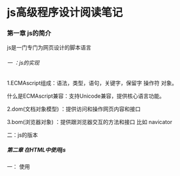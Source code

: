 # js高级程序设计阅读笔记

### 第一章 js的简介

js是一门专门为网页设计的脚本语言

###### 一 ：js的实现

1.ECMAscript组成：语法，类型，语句，关键字，保留字  操作符  对象。

什么是ECMAscript兼容：支持Unicode兼容，提供核心语言功能。

2.dom(文档对象模型) ：提供访问和操作网页内容和接口

3.bom(浏览器对象) ：提供跟浏览器交互的方法和接口 比如 navicator

二：js的版本

##### 第二章 在HTML中使用js

一： 使用<script>元素 该元素有6个属性

 1.async：可选。不是必须的表示应该立即下载脚本  只针src指向的外部js文件有效 ，对自己的包含无效。

2.charset：可选。

3.src  指向外部脚本js文件

4.defer  相当于window.onload属性 等文档全部加载完成的时候 再加载该js脚本  仅限外部使用

5 type      可选。可以看成是language的替代属性；表示编写代码使用的脚本语言的内容类型（也称为MIME类型）。虽然text/javascript和text/ecmascript都已经不被推荐使用

6 language   已废弃。原来用于表示编写代码使用的脚本语言。大多数浏览器会忽略这个属性，因此也没有必要在用了

######  注意：

带有src属性的<script>元素不应该在其<script>和\</script>中包含额外的js代码。

如果包含了嵌入的js代码，则只会下载并执行src指向的外部脚本文件，嵌入的代码会被忽略

为什么页面引入js的script标签要放在 body的最后面，是因为如果放置在head中，要先加载

js文件，然后再加载body中的html代码显示，就会导致页面出现一段时间的空白.

##### 第三章 基本数据类型

##### 一 ：Undefined

undefined :声明变量但是没有使用的时候就是undefined

例如 var message ; //undefined

###### 二：Null 

声明了一个变量 初始化的时候推荐给null

var message=null; 

type of message  //object

###### 三： Number类型

##### 1：基本数值字面量

可以保存 八进制  十进制  十六进制数

var num=0xA //16进制输出 10   

var  num=079   //输出79

八进制字面量在严格模式下是无效的，会导致js引擎抛出错误

##### 2：浮点数据类型

在js中永远不要测试浮点数,因为不准确

例如 0.1+0.2 >0.3   0.2+0.4>0.6  0.4+0.8>1.2   0.3+0.6<0.9

0.1+0.1=0.2

##### 3：数值范围

例如:Number.MAX_VALUE+Number.MAX_VALUE  //Ininity 正无穷  返回的结果就无法进行下一步运算

##### 4：NaN

什么是NaN它是一个Number类型的值，可以通过type of 来检测基本数据类型。

##### NaN有2个特点：

1.就是任何涉及NaN的+ - *  /操作的结果都是NaN

2.就是任何的NaN都是不相等的，包括NaN本身.

console.log(NaN==NaN)  //false

为了针对以上情况，ECMAScript定义了 isNaN函数，该函数接收了一个参数，该参数可以是任何类型，而函数会帮我们确定这个参数是不是数字.

isNaN(NaN)  //返回true 

isNaN('abc')  //也是返回true 为什么？因为字符串abc强转Number为NaN，所以这里返回true

isNaN('123')  //false   ‘123’  转化为数字123 

##### 特别注意：

总结：在js中，当一个对象要转化为数字的时候，首先会调用valueOf方法 ，这个时候返回了一个结果，如果这个值是原始值则返回，否则继续调用自己的toString方法。如果此时返回的还不是原始值则抛出错误.

###### 5 数值转换：

在js中有3个函数可以将其它类型的值转化为整型

方法1： parseInt()  //解析成整型,

方法2:通过包装类 Number('123')

方法3：parseFloat()  //转化成浮点数据类型

###### Number类型的转换规则如下：

如果是boolean  只有true跟false,分别转化为1跟0

如果是数字。只是简单的传入或者返回

如果是null   返回的是 0

如果是undefined 直接转化为NaN

如果是字符串要将字符串转化为数值类型规则如下：

第一种情况：如果字符串中 只包含数字，那么首先调用valueOf方法  直接转化为十进制数据

第二种情况：如果字符串中包含有浮点数据类型，那么则将其直接转化为浮点数据类型

第三种情况：如果包含有十六进制的数据时候，那么直接转化为相同大小的十进制数据

第四种情况：如果字符串是空的“ ” ，这个时候直接转化为0.

第五种情况：如果字符串中包含除上述格式之外的字符，则将其转换为NaN。

第六种情况：如果是对象，则调用对象的valueOf方法，然后依照前面的规则转换返回的值。如果转换的结果是NaN,则调用对象的toString方法，然后再次依照前面的规则转换返回的字符串值。

Number函数在转换字符串时比较复杂而且不够合理，因此在处理整数的时候更常用的是

parseInt函数

parseInt("")  //返回NaN

Number(" ")// 返回 0

##### 四：String类型

在js中字符串用双引号（”）或单引号(')都可以 不会有什么不同。

##### 字符串字面量

String数据类型包含一些特殊的字符字面量，也叫转义序列，用于表示非打印字符，或者具有其他用途的字符。这些字符字面量如下表所示：

![image](https://github.com/gdchent/blog/blob/master/前端/JavaScript/assets/字符串字面量.png)

字符串的特点

在ECMAScript中的字符串是不可变的，也就是说，字符串一旦被创建，它们的值就不能改变。要改变某个变量保存的字符串，首先要销毁原来的字符串。

#####  js的逻辑操作符

举其中一个例子：

```javascript
<script type="text/javascript">
        //逻辑与 有一个不是boolean值的情况下 遵循以下原则
        var result = true && false;
        console.log('result', result); //输出 false 
        //逻辑与：只有2个同时为true的时候才为true
        const obj = {}
        var test2 = obj && false;
        console.log(test2)  //false
        var test3 = obj && true;
        console.log(test3); // true  如果第一个为对象 则返回第二个操作数

        //如果第一个数是字符串 返回第二个数
        var test4 = "string" && false
        console.log('test4', test4) // false

        //如果第二个数据是对象
        var test5 = true && {}
        console.log('test5', test5) // 输出  {}

        //如果第二个数据是字符串
        var test6 = true && 'abc';
        console.log('test6', test6) //输出 abc 
        //逻辑与  就是a和b2个同时满足的情况下 才为true 如果第一个为true 才对第二个值进行操作

        //如果第二个数是字符串 则返回第二个数
        var test7='字符串test7' ;
        console.log(false && test7) ;
        console.log(true && test7) ;

        //如果2个数同时为对象则返回第二个数
        //如果第一个操作数是null ,则返回null 
        // 如果第一个操作数是NaN，则返回NaN
        //如果第一个操作数是undefined,则返回underfined 

        //详情参见js高级程序设计 3.5.3 布尔操作符
        console.log(65/11)
        
```

... 总结：js高级程序设计第三章讲的基本数据类型，个人感觉要全部记清楚是一个非常头疼的问题，这个要靠平常实战项目开发的日积月累。

&& （逻辑与）：2个全部为true的时候才返回true. 如果有一个不为布尔值  可以看上面的示例代码，或者自己

在控制台输出测试。

个人在开发中一般会比较常用的是 逻辑非 强行转化为布尔值，因为安全不会报错,按照js高级程序设计上所说的也是，任何类型的数据都可以通过逻辑非转话为true或者false.不多说了，直接第四章走起。

##### 第四章 变量作用域和内存问题

###### 4.1基本数据类型和引用数据类型

6种基本数据类型：Undefined，Null,Boolean,Number,String,Symbol.基本数据类型也叫原始数据类型。

引用数据类型：对象,数组，Date等。type of用于检测是不是对象.

###### 注意: js跟Java这里有所不同，在Java中。字符串是引用数据类型。Java定义了一个String类。

###### 4.1.1动态属性

定义基本数据类型跟定义引用数据类型的方式是基本上相同的。但是在为变量进行赋值的时候，基本数据类型跟

引用数据类型的时候，两者是不同的。

###### 应用类型示例代码如下：

```javascript
var person=new Object() ;//创建一个对象
//为对象添加属性
person.name="张三" ;
console.log(person.name);//输出张三
```

以上代码创建了一个对象，然后将其保存在变量person中。然后我们为其添加了一个person的属性。

并将其字符串给了name这个属性。如果对象不被销毁，那么该属性name将一直存在。

###### 基本数据类型示例代码如下：

```javascript
//声明一个数
var name='张三';
name.age=36 ;
console.log(name.age);//输出undefined
```

###### 4.1.2 复制变量值

```javascript
var num1=5 ;
var num2=num1;
```

基本数据类型是复制值。如果是引用类型的话这里就是2个类型变量指向同一个地址，

这个跟Java没什么区别。

总之就是 对象存在于堆内存中，基本数据类型.

###### 4.1.3传递参数

基本数据类型传参情况:

```javascript
function addTen(num){ //函数参数num
    num+=10 ;
    return num;
}
var count=20 ; //定义一个变量
var result=addTen(count) ;
console.log(count) ;//输出 20 说明 基本数据类型传递参数不是按照引用传递
```

引用数据类型传参情况:

示例代码如下：

```javascript
function setName(obj){
    obj.name="zhangsan" ；
}
var person=new Person() ;
setName(person); //传入的是引用
console.log(person.name); // zhangsan
```

注意：这里的obj是引用地址值的拷贝

4.1.4检测类型

type of用来检测基本数据类型。type of检测函数会返回 ‘function’

type of检测对象没意义，用处不大，instanceof用来检测对象。

###### 4.2执行环境以及作用域

执行环境：定义变量或者函数有权访问其它数据，决定了各自的行为。  

每个执行环境都有一个与之关联的**变量对象**。在web浏览器中，**全局执行环境被认为是一个window对象**，**因此所有全局变量和函数都是作为window对象的属性和方法创建的**。当某个执行环境中的所有代码执行完毕后，该环境被销毁，保存在其中的所有变量和函数定义也随之销毁。

每个函数都有自己的**执行环境**。当执行流进入一个函数的时候，函数的环境就会被推入一个环境栈中。而在函数执行完之后，栈将其环境弹出，把控制权返回给之前的执行环境。

当代码在一个环境中执行时，会创建变量对象的一个**作用域链**。作用域链的作用是保证对执行环境有权访问的所有变量和函数的有序访问。作用域链的前端，始终指向当前执行代码所在的环境的变量对象。如果这个环境是函数，则将其**活动对象**作为变量对象。作用域链：简单的说就是先访问自己所在的执行环境，然后依次类推，如果还找不到就执行到全局作用域中去查找变量对象。

总之：外部执行环境无法访问到内部执行环境变量对象，而内部执行环境对象可以访问外部执行环境变量对象，

全局执行环境变量对象始终都是作用域的最后一个对象。

作用域链的最前端其实就是当前执行环境的作用域，最后端就是最外面的全局执行环境。

###### 垃圾收集

js跟Java一样具有自动回收垃圾机制，也就是说当前执行环境会负责管理代码执行过程中使用的内存。

1.标记清除法

2.引用计数法

##### 第五章 引用类型

###### 5.1.1Object类型

创建对象的2种方式

var obj=new Object() ; 

var obj={} ; //字面量  推荐方式

示例代码:

```javascript
function displayInfo(args){
    var output="" ;
    if(typeof args.name=="string"){
        output+="Name:"+args.name+"\n";
    }
    if(typeof args.age=="number"){
        output+="Age:"+args.age+"\n";
    }
    console.log(output)
}
//调用函数
displayInfo({ 
  name:'Nicholas'，
  age:29
})
displayInfo({
    name:'Greg'
})
//以上代码说明了 字面量对象的优势，当我们在写一个函数的时候，如果一个函数的参数过多，因为函数参数的顺序
//必须保持一致，这个时候我们非常优雅的写法可以用字面量对象 {} 来作为可选参数
```

一般来说访问对象的属性时都是使用点表示法，很多面向对象语言也是这样的。在js中还可以使用方括号表示来访问对象的属性。在使用方括号语法时，要访问的属性以字符串的形式放在放括号种。

示例代码如下：

```javascript
var person=new Person() ;
person.name="张三" ；// 类似于面向对象的点表示法
person['age']=13 ; //括号表示法
从功能上来说 这两种访问方式没有任何的区别，但方括号语法的优点是可以通过变量来访问属性。
例如：
var propertyName="zhangsan" ;
console.log(person[propertyName])  //输出结果
通常情况下 ，除非使用变量来表示访问属性，否则建议使用点表示法，看起来优雅。
```

###### 5.1.2Array类型

在js中我们经常操作对象跟数组。在js中的数组跟其它编程语言的数组有着很大的区别

示例代码：

**java**中的数组

```java
//我们来看看Java中的数组
int [] intArray=new int[]{22,33,66};
int [] intArray2={
    11,
    22,
    33
}
String [] strArray=new String[]{
    "数据1",
    "数据2",
    "数据3"
}
String [] strArray2={
     "数据1",
    "数据2",
    "数据3"
}
//在java中数组中的数据必须是同一个类型的
```

**javascript**中的数组

```javascript
function method(){
    console.log('我是method函数')
}
var jsArray=['数据1','数据2',333,999,NaN,method]
//js的数组可以是任意类型
//调用函数
jsArray[jsArray.length-1]() ;//调用method函数
```

###### 创建数组的基本方式有2种

第一种是使用Array构造函数，例如下面的代码所示。

```javascript
var colors=new Array(); //创建一个数组  
var colors=new Array(20) ; //创建一个数组长度为20的数组
var colors=new Array(
  "red",
    "green",
    "blue"
);
//new 操作符可以生路
var colors=Arrays('colors1','colors2') ;

```

**注意** ：如果只传递一个数字，那么表示的是这个数组的长度 。

第二种方式：var arr=["color","color2"] ;//跟对象一样使用 字面量方式。

## 字面量方式创建对象或数组都不会调用Object/Array的构造函数，js高级程序设计第五章

###### js的数组的一些特殊的特点：

var colors=['red','blue','green'] ;

colors.length=4;

console.log(colors[3]); //输出undefined

总结：可以通过设置length长度值来增加或者删除数组里面的值。

##### 5.2.1检测数组

1.instanceof 检测数组

instanceof操作符的问题：如果一个网页种包含有多个框架，那么就存在2个不同的全局执行环境，从而存在2个不同的构造函数。

2.Array.isArray(value) 也可以检测数组

3.constructor属性：arr.constructor

###### 5.2.2转换方法

所有对象都具有toLocaleString(),toString(),valueOf()方法。

示例代码：

```javascript
   		var colors = ['red', 'blue', 'green'];
        console.log(colors.toString()); //red,blue,green
        console.log("colors", colors.valueOf()); //[red,bule,green]
        var res=colors.toString();
		var resJoin1=colors.join('||')
        var resJoin2=colors.join('||') 
        console.log(resJoin1) //red,blue,green
        console.log(resJoin2) //red||blue||green
		//如果数组里面还有对象 会 var colors = ['red', 'blue', 'green',{name:'a'}];
        //数据1 : red,blue,green,[object Object]
        //数据2： red||blue||green||[object Object]
```

Array的join方法只接收一个参数，用于分隔符的字符串。

js数组的一些操作。

push()  //插入 

pop() //弹出 并且返回弹出的第一个元素 这个是删除 

unshift() //在数组的前面添加

shift()  //在数组的第一个元素 不删除

splice()  //可以增加 删除 替换

slice() //这个是删除 返回一个新的数组 不改变原始数组

sort() //排序

reverse() // 数组倒过来

js数组示例代码如下：

```html
<!DOCTYPE html>
<html lang="en">

<head>
    <meta charset="UTF-8">
    <meta name="viewport" content="width=device-width, initial-scale=1.0">
    <meta http-equiv="X-UA-Compatible" content="ie=edge">
    <title>javascript高级程序设计数组骚操作</title>
</head>

<body>

    <div class="container">

    </div>
    <script type="text/javascript">

        //定义一个数组
        var arrData = ['数据1', 22, 33, "数据2"]
        const delData = arrData.slice(0, 1)
        console.log(delData);  //获取删除的数组
        console.log(arrData)  //输出原始数组  说明不改变原始数组
        arrData.splice(2, 0, "new1", "new2", 'new3')
        console.log(arrData)
        var colors = ['red', 'blue', 'green']
        colors.unshift('yellow', 'dark') //从头部插入一个参数列表
        console.log('colors', colors)
        colors.shift()
        console.log(colors)

        //sort使用 
        var values = [0, 99, 996, 5, 10, 15]
        values.sort();  //数组排序
        console.log(values)
        //数组翻转
        values.reverse();
        console.log(values)
        var res = values.join('|')
        console.log('res', res)
        console.log('=====================javascript的set使用,es6使用,可以作数组去重====================================')
        var set = new Set([10, 66])
        console.log('set', set)

        console.log('============js数组的of循环一般很少使用==================')
        var array2 = [33, 99, 66, 10.22]
        //of遍历数组
        for (let v of array2) {
            console.log('v', v)
        }
        console.log('map的使用==============map键值对=======================对应Java的map差不多');
        var map = new Map();
        console.log(map.size)
        map.set('key1', 'value1')
        map.set('key2', 'value2')
        console.log(map.size)
        map.clear()
        console.log(map.size)


        console.log('=======================js数组的every函数的用法===============================')
        //every() 对数组的每一项都返回true则返回true 否则返回false
        var everyList = [10, 15, 19, 99, 36, 4]
        var resEvery = everyList.every(function (value, index) {
            console.log('item遍历项', value)
            return value < 19
        })
        console.log(everyList)
        console.log(resEvery)   // 输出遍历了3次  当 遍历到item=19的时候返回false

        console.log('=======================js数组的every函数的用法===============================')
        //如果这个数组里面有一个东西返回为true则 立即终止 不再遍历 
        var someList = [10, 15, 19, 99, 36, 4]
        someList.some(function (value, index) {
            console.log("item",value); //输出 10  15  19  99  因为99>19
            return value > 19
        })
        console.log('===============javascript的reduce用法===========')

        var reduceArray=[
             1,
             2,
             3,
             4,
             5
        ];
        var reduceRes=reduceArray.reduce(function(prev,cur,index,array){
            return prev+cur
        })
        console.log(reduceRes)
        //reduce练习题 可以计算1+2+3+..+99
        var forReduceArray=[]
        for(let i=0;i<100;i++){
            forReduceArray.push(i)
        }
        var forReduceRes=forReduceArray.reduce(function(prev,cur,index,array){
             return prev+cur;
        })
        console.log('forReduceRes结果',forReduceRes)
    </script>
</body>

</html>
```

js的Date示例代码如下：

```html
<!DOCTYPE html>
<html lang="en">
<head>
    <meta charset="UTF-8">
    <meta name="viewport" content="width=device-width, initial-scale=1.0">
    <meta http-equiv="X-UA-Compatible" content="ie=edge">
    <title>js高级程序设计Date</title>
</head>
<body>
        <script type="text/javascript">
             var someDate=new Date(Date.parse("March 25,2019"))
             console.log(someDate)
             //日期格式化方法
             var date=new Date();
             console.log(date.toDateString())  //输出星期 月 日 年
             console.log(date.toTimeString())  //输出 时 分 秒 时区
             console.log(date.getTime())   //输出毫秒数 与valueOf返回的相同
             console.log(date.getFullYear()) ;//获取年份 
             console.log(date.getMonth())  //获取月份  月份—1   从0开始
             console.log(date.getHours())   //获取小时
             console.log(date.getMinutes())  //获取分钟
             console.log(date.getSeconds()) ;//获取秒数
             console.log(date.getMilliseconds())  //获取毫秒数

        </script>
</body>
</html>
```

js正则表达式示例代码如下：

```html
<!DOCTYPE html>
<html lang="en">

<head>
    <meta charset="UTF-8">
    <meta name="viewport" content="width=device-width, initial-scale=1.0">
    <meta http-equiv="X-UA-Compatible" content="ie=edge">
    <title>js高级程序设计正则表达式</title>
</head>

<body>
    <script type="text/javascript">
        // 正则表达式
        //var expression=/pattern/flags  ;  
        //.flags  g  表示全局搜索  i表示不区分大小写  m表示多行模式

        var p = /[bc]at/g;//
        var regExp = new RegExp('[bc]at', 'g'); //跟上面是等价的
        console.log(p.global)
        console.log(regExp.global)  //表示是否设置了  g标志
        console.log('reg', regExp.ignoreCase)
        console.log('multiline', p.multiline) //是否设置了m标志
        console.log('lastIndex', p.lastIndex) //整数
        var res = regExp.test('ckkdkdkbatddd');
        console.log(res)
    </script>
</body>

</html>
```

##### 5.5 Function类型

```javascript
//函数声明方式
function sum(num1,num2){
    return num1+num2;
}
//函数表达式 方式
var sum=function(num1,num2){
    return num1+num2;
}
//具名函数表达式
var sum=function sumMethod(num1,num2){
    return num1+num2;
}

//不推荐方式
var sum=new Function('num1','num2','return num1+num2');//不推荐  影响性能

```

##### 5.5.1 没有重载（深入理解）

```javascript
function addSomeNumber(num){
		return num+100;
}
```

函数名仅仅是指向函数的指针，因此函数名与包含对象指针的其它变量，没有什么不同。

js中函数没有重载.

##### 5.5.2 函数声明与函数表达式

```javascript
//第一步 声明函数
function sum(sum1,sum2){
     return  num1+num2;
}
//调用函数
console.log(sum(10,10)) ;//输出结果为20 

//定义一个变量 指向一个函数  用一个变量指针 指向函数变量指针 其实就是复制了一个函数变量指针而已。
var anotherSum=sum;
console.log(anotherSum(10,10)); //输出20
//置空变量 sum
sum=null;   //虽然变量置空了，这里只是置空的是变量指针，而sum的函数还是存在的
console.log(anotherSum(10,10)) ; //依然输出
a
```

同时声明2个同名函数，后面的函数会覆盖前面的函数。

*函数声明示例代码：

```javascript
console.log(sum(10,10)) ;//调用函数  输出20
//函数声明
function sum(num1,num2){
    return num1+num2
}
//以上示例说明了在js中是函数声明可以提升，可以先调用后声明，实际上是在js引擎会自动提升function
//先自动把函数提升到最前面。
```

*函数表达式：

```javascript
console.log(sum(10,10)) ;//先调用函数
//如果这里使用的是函数表达式 在调用之后 这里会抛出异常
var sum=function(){
     return sum1+sum2 ;
}；
//以上代码运行直接报错 因为sum是变量 按照js的词法作用规则会左边进行lhs查询 是在编译阶段执行。 右边是在执行阶段进行的rhs查询
```

###### 总结：以上代码说明js函数声明可以提前，并且函数和变量同名的时候，函数会被js引擎自动提升到最前面.

##### 5.5.3 作为值的函数

在ECMAscript中函数本身就是变量，所以函数也可以当作值来使用。也就是说在js中函数可以当作值来传递参数，传递个另外一个函数。

示例代码：

```javascript
//声明一个函数接收2个参数
function callSomeFunction(someFunction,someArgument){
    return someFunction(someArgument);
}
function add10(num){
     return num+10;
}
//其实这个例子中重点就是这个add10 这个add10是这个函数本身，而不需要加上（）,加上括号是函数的返回值.
var result1=callSomeFunction(add10,10);
function getGreeting(name){
     return "Hello,"+name;
}
var result2=callSomeFunction(getGreeting,'Nicholas')；
console.log(result2) ; //输出 "Hello, Nicholas"
```

##### 排序：js中数组的sort方法直接排序有问题，所以它支持了一个带函数的参数。即使js比较的是整型的数组，也是会把数字转化为字符串来比较。

```javascript
var data = [{name: "Zachary", age: 28}, {name: "Nicholas", age: 29}];
function  createComparisonFunction(propertyName){
    return function(object1,object2){
        var value1=object1[propertyName];
        var value2=object2[propertyName]；
        if(value1<value2){
            return -1; //表示前面一个数小于后面的数
        }else if(value1>value2){
            return 1; //表示前面一个数字大于后面一个数
        }else {
             return 0 ;// 表示2个相等
        }
    }
}
//调用数组的排序方法
data.sort(createComparisonFunction('name')) ;
console.log(data[0].name);

```

##### 5.5.4函数内部属性

递归 ：就是自己调用自己 ，例如求阶乘

##### arguments.callee

递归示例：

```javascript
function factorial(num){
    if(num<=1){
        return 1;
    }
    return num*factorial(num-1) ; //或者使用return num*arguments.callee(num-1);
}
```

**注意：函数的名字仅仅是一个包含指针的变量而已。因此，即使在不同环境中执行，全局环境的函数跟对象中的函数指向的依然是同一个对象。**

##### caller属性

```javascript
function outer(){
     inner();
}
function inner(){
    console.log(inner.caller); //
    innerIn();
}
function innerIn(){
     console.log(innerIn.caller); // 指向了inner函数 
}
outer(); //inner.caller指向了outer()
//说明function.caller指向了调用它的函数
```



bind函数的用法

```javascript
window.color="red" ;
var o={color:'blue'};
function sayColor(){
    console.log(this.color);
}
var objectSayColor=sayColor.bind(o);
objectSayColor(); //blue
```

##### 5.6：js的包装类型：

```javascript
var s1="some text" ;//字符串
var s2=s1.substring(2);
s1=null;
//以上代码其实做了三件事情
//1 创建String类型的一个实例
//2 在实例上调用指定的方法
//3 销毁这个实例
//等同于一下代码
var s1=new String('some text');
var s2=s2.substring(2);
s1=null;
 //区别
```

##### 总结：2个的区别，使用new操作符创建的实例，在离开当前作用域之前会一直保存在内存中，而自动创建的基本包装类型的对象则只存在于一行代码的执行瞬间，然后立即销毁（这里指的是销毁的堆内存），所以不能在运行时候添加属性和方法。

Object的构造函数也会像工厂方法一样。根据传入值的类型返回相应基本包装类型的实例.

```javascript
var obj=new Object('some text');
console.log(obj instanceof String);
//把字符串传给Object类型，就会创建String实例,而传入数值参数会得到Number的实例，传入boolean就会得到boolean的实例。
var value='25';
var number=Number(value) ;//转型函数 将字符转化为整型 
console.log(typeof number) // "number"
var obj=new Number(value) //构造函数
console.log(typeof obj); // "object"
```

num.toFixed(num.toFixed());//

包装类js跟Java这里好像有点区别：

在js中  var  num=22 ; // 相当于会执行  var num=new Number(22) ;

在Java中执行 int num=22 ; //在Java里面好像是不会的，在自己定义一个包装类型的对象时，如下：

//Integer i1 = 40;//Java在编译的时候会执行将代码封装成Integer i1=Integer.valueOf(40)

##### 5.6.3 String类型

字符串链接:

```javascript
var sringValue="hello ";
var result =stringValue.concat('world');
console.log(result); //结果  "hellw world"
console.log(stringValue); // ”hello“
```

##### 5.7.3单体内置对象

Global对象：

URL地址处理编码解码方法：

编码： encodeURI()encodeURIComponent()

解码：decodeURI()和 decodeURIComponent()

##### 第六章 js面向对象程序设计

##### 6.1 理解对象

```javascript
var person=new Object(); //创建对象
person.name="Nicholas" ;
person.age=29 ;
//这个是函数表达式了 
person.sayName=function(){
	console.log(this.name);
}

//字面量方式创建对象
var person={
    name:'Nicholas',
    age:29,
    job:'Software Enginner',
    sayName:function(){
        console.log(this.name)
    }
}
```

##### 2.访问器属性：

访问器属性不包含数据值；它们包含一对儿 getter 和 setter 函数（不过，这两个函数都不是必需的）。 

在读取访问器属性时，会调用 getter 函数，这个函数负责返回有效的值；在写入访问器属性时，会调用 

setter 函数并传入新值，这个函数负责决定如何处理数据。访问器属性有如下 4 个特性。 

 [[Configurable]]：表示能否通过 delete 删除属性从而重新定义属性，能否修改属性的特 

性，或者能否把属性修改为数据属性。对于直接在对象上定义的属性，这个特性的默认值为 

true。 

 [[Enumerable]]：表示能否通过 for-in 循环返回属性。对于直接在对象上定义的属性，这 

个特性的默认值为 true。 

 [[Get]]：在读取属性时调用的函数。默认值为 undefined。 

 [[Set]]：在写入属性时调用的函数。默认值为 undefined。 

```javascript
 var person={
             name:'zhangsan',
             sayName:function(){ 
                 console.log('说名字')
             }
        }
       
        //delete person.name
        console.log('sayName',person.name)
        //这个函数接收3个参数  
        Object.defineProperty(person,'name',{
            writable:false, //能否修改属性值  默认返回为true 表示可以修改 这里设置为false表示对象不能被修改
            value:'lisi'  //这个value是表示你要修改的值，
        }) ;//这个方法接收3个参数
        //defineProperty这个函数 接收3个参数 第一个参数为 要修改的对象，第二个参数为要修改的对象的属性 
        //第三个参数 是描述对象 ，用来描述对象的属性， 这个描述对象的属性 必须是  configurable,enumerable,wretable,value.
        console.log(person)
        person.name="wangwu"
        console.log(person)
        for(let item in person){
            console.log('item',item)
        }
	
		
		//set跟get的用法
 		var book = {
            _year: 2004,
            edition: 1
        };
        Object.defineProperty(book, "year", {
            get: function () {
                return this._year;
            },
            set: function (newValue) {
                if (newValue > 2004) {
                    this._year = newValue;
                    this.edition += newValue - 2004;
                }
            }
        });
        book.year = 2005;
        console.log(book.edition); //2

```

##### 6.2创建对象

###### 6.2.1 工厂模式

工厂模式示例代码：

```javascript
 var o = new Object(); 
 o.name = name; 
 o.age = age; 
 o.job = job; 
 o.sayName = function(){ 
 alert(this.name); 
 }; 
 return o; 
} 
var person1 = createPerson("Nicholas", 29, "Software Engineer"); 
var person2 = createPerson("Greg", 27, "Doctor");
```

**缺点:工厂模式虽然解决了创建 多个相似对象的问题，但却没有解决对象识别的问题（即怎样知道一个对象的类型）**

###### 6.2.2构造函数模式

```javascript
  function Person(name, age, job) {
            this.name = name;
            this.age = age;
            this.job = job;
            this.sayName =sayName
        }
		//说名字
        function sayName(){
            console.log(this.name);
        }
        var person1 = new Person("Nicholas", 29, "Software Engineer");
        var person2 = new Person("Greg", 27, "Doctor");
        person1.sayName();
        person2.sayName();
```

**构造函数模式跟工厂模式的区别：**

1.没有显式地创建对象。

2.直接将属性和方法赋给了 this 对象。

3.没有 return 语句

**构造函数的创建会经历4个步骤：**

(1) 创建一个新对象； 

(2) 将构造函数的作用域赋给新对象（因此 this 就指向了这个新对象）； 

(3) 执行构造函数中的代码（为这个新对象添加属性）； 

(4) 返回新对象。

###### 6.3.1原型模式

我们知道每个函数都有一个prototype(属性),这个是属性是一个指针，指向一个对象。

我们可以通过代码证明：

```javascript
//声明一个test函数
function test(){
     
}
//输出函数的prototype
console.log(test.prototype) //可以发现输出一个对象 也就是prototype指向的这个对象
// 必须包含有2个属性 constructor属性 是一个函数 也就是函数本身 test，另一个属性__prototype__ 

//声明一个Person函数
function Person(){
    
}
var p1=new Person();
console.log(p1); //输出p1
//当用new关键字创建对象的时候，会给对象一个__prototype__属性指向原型对象
{
    __prototype__:{
        constuctor:f,
            __prototype:{ //这个对象是Object对象
                   constructor:f ,   //f是Object本身
                   xxxx:xxx,
                   yyyy：yyy, 
            }    
    }
}

```



遍历对象操作可以用in操作符，可以用hasOwnProperty方法和in操作符就可以确定该属性到底是存在于对象中还是存在于原型中。示例代码如下：

```javascript
function hasPrototypeProperty(object,name){
     //如果name不属于原型Object 并且name是传进来的对象的属性 那该对象就存在于对象中
    return !Object.hasOwnProperty(name)&&(name in object);
}
```

更简单的原型语法

```javascript
function Person(){
    
}
Person.prototype={
    name:'Nicholas',
    age:23,
    job:'Software',
    sayName:function(){
        console.log(this.name);
    }
}
```

示例代码：

```javascript
var friend=new Person();
console.log(friend instanceof Object);  //true
console.log(friend instanceof Person);   //true
console.log(friend.constructor==Person) ;// false
console.log(friend.constructor==Object) ;  // true
```

//重设构造函数，只适用于es5兼容的浏览器

```javascript
Object.defineProperty(Person.prototype, "constructor", { 
enumerable: false, 
value: Person 
});
```

##### 原始的动态性

```javascript
function Person(){
    
}
var friend=new Person();
//这个是给原型增加属性。 其实就相当于Java的类 声明方法
Person.prototype.sayHi=function(){
	console.log("hi")
 }
friend.sayHi();//hi 
//但是如果像下面这样写
Person.prototype={
    constructor:Person,
    sayHi=function(){
        
    }
};
friend.sayHi();//这里调用就会报错 
//报错的原因是什么？ 因为这里重写了Person的原型 导致的
```

##### 重写原型对象之后

##### 原生对象的原型：

原生引用类型：Object,Array,String,等等都在其构造函数的原型上定义了方法。

```javascript
console.log(typeof Array.prototype.sort); //function
console.log(typeof String.prototype.substring)  //function
```

###### 原型对象的问题

1.它省略了为构造函数传递初始化参数的环节，结果所有实例在默认情况下都将取得相同的属性值。

最大的问题是由其共享的本性所导致的。

### 6.3 js继承

##### js组合继承方式

实例代码:

```javascript
//第一步 先写一个父类
function SuperType(name){
    this.name=name;
    this.colors=[
        'red',
        'blue',
        'green',
    ]
}
//其实就是给父类写一个原型方法 就相当于在Java的父类里面增加一个方法而已
SuperType.prototype.sayName=function(){
    console.log(this.name);
}

//再写一个类 相当于java的 class SubType{}
function SubType(name,age){
    SupterType.call(this,name) ; //其实就是在子类的构造器里面调用 super方法 相当于Java这个意思
    this.age=age;
}

//继承 父类的 方法  就是让子类的 原型有父类的方法，这样的话如果自己有重写这个方法就不会去父类里面调用该方法
SubType.prototype=new SuperType() ;// 在js中当new SuperType()的时候 它会在它的内部自然拥有一个__prototype__的属性指向自己的原型 从而形成原型链 
//SubType.prototype.constructor 
SubType.prototype.constructor=SubType; //指向SubType自己 
SubType.prototype.sayAge=function(){
    console.log(this.age);
}
//
var instance1=new SubType('Nicholas',29);
instance1.colors.push('添加方法');// 给子类实例添加

```

总结：这种思想跟Java的oop思想很像，很好理解。


##### 6.3.1原型式继承

直接上示例代码：

```javascript
function object(obj){
     function F(){}
     F.prototype=o;
     return new F();
}

var person={
    name:'Nicholas',
    friends:[
        'Shelby',
        'Court',
        'Van',
    ]
}
var anotherPerson=object(); //注意 这里不是new object哦，如果new了每次创建的时候会多创建一个对象
//根据之前学过的知识 参数obj复制了一个obj的指针值 也就是进行指针的复制 是浅拷贝
var anotherPerson = object(person); 
anotherPerson.name = "Greg"; 
anotherPerson.friends.push("Rob"); 
var yetAnotherPerson = object(person); 
yetAnotherPerson.name = "Linda"; 
yetAnotherPerson.friends.push("Barbie");
console.log(person.friends)  //"Shelby,Court,Van,Rob,Barbie"


```

以上代码与Object.create()创建的对象跟上面的对象很像。

看下Object.create方法示例代码：

```javascript
var person = { 
name: "Nicholas", 
friends: ["Shelby", "Court", "Van"] 
}; 
var anotherPerson = Object.create(person); 
anotherPerson.name = "Greg"; 
anotherPerson.friends.push("Rob"); 
var yetAnotherPerson = Object.create(person); 
yetAnotherPerson.name = "Linda"; 
yetAnotherPerson.friends.push("Barbie"); 
console.log(person.friends); //"Shelby,Court,Van,Rob,Barbie"
```

Object.create()方法的第二个参数与Object.defineProperties()方法的第二个参数格式相 同：每个属性都是通过自己的描述符定义的.

示例代码如下：

```javascript
var anotherPerson = Object.create(person, { 
name: { 
value: "Greg" 
} 
});
```

##### 6.3.5寄生式继承

```javascript
//工厂方法创建对象
function object(obj){
     function F(){}
     F.prototype=o;
     return new F();
}
//传递对象方式创建对象
function createAnother(original){ 
 var clone = object(original); //通过调用函数创建一个新对象
 clone.sayHi = function(){ //以某种方式来增强这个对象
 console.log("hi"); 
 }; 
 return clone; //返回这个对象
}
//在这个例子中，createAnother()函数接收了一个参数，也就是将要作为新对象基础的对象。然
//后，把这个对象（original）传递给 object()函数，将返回的结果赋值给 clone。再为 clone 对象
//添加一个新方法 sayHi()，最后返回 clone 对象
```

###### 总结：使用寄生式继承来为对象添加函数，会由于不能做到函数复用而降低效率；这一 点与构造函数模式类似。

##### 6.3.6寄生组合式继承

示例代码如下：

```javascript
//父类
function SuperType(name){
 this.name = name; 
 this.colors = ["red", "blue", "green"]; 
} 
SuperType.prototype.sayName = function(){ 
 alert(this.name); 
};
//子类
function SubType(name, age){ 
 SuperType.call(this, name); //在子类的构造器方法中调用父类方法
 this.age = age; 
}
SubType.prototype.sayAge = function(){ 
 alert(this.age); 
};
function inheritPrototype(subType, superType){ 
 var prototype = object(superType.prototype); //创建对象
 prototype.constructor = subType; //增强对象
 subType.prototype = prototype; //指定对象
}
//这个示例中的 inheritPrototype()函数实现了寄生组合式继承的最简单形式。这个函数接收两
//个参数：子类型构造函数和超类型构造函数。在函数内部，第一步是创建超类型原型的一个副本。第二
//步是为创建的副本添加 constructor 属性，从而弥补因重写原型而失去的默认的 constructor 属性。
//最后一步，将新创建的对象（即副本）赋值给子类型的原型。这样，我们就可以用调用 inheritPrototype()函数/的语句，去替换前面例子中为子类型原型赋值的语句了

```



### 第七章 函数表达式

函数表达式示例代码：

```javascript
sayHi(); //调用函数
function sayHi(){ //声明函数
 alert("Hi!"); 
}
//在js中函数声明会被提升
```

函数表达式示例代码：

```javascript
sayHi(); //错误：函数还不存在
var sayHi = function(){ 
 alert("Hi!"); 
};
//函数表达式不能提升 因为右边是进行的rhs查询
```

##### 7.1 递归

递归求阶乘示例代码：

```javascript
function factorial(num){ 
 if (num <= 1){ 
 return 1; 
 } else { 
 return num * factorial(num-1); 
 } 
}
//以上代码没问题，但下面的代码却可能导致它出错
var anotherFactorial = factorial; 
factorial = null; 
console.log(anotherFactorial(4)); //出错！ ,因为递归里面还有factorial函数调用所以会报错
//可以用arguments.callee(num-1) 来替换
```

...省略  见不知道的js上卷笔记 

  ##### 7.4.2 模块模式

注意：js是以对象字面量方式来创建单例对象。

单例就是只有一个对象.

我们来看下Java的单例模式示例代码:

```java
public class RetrofitClient{
    private RetrofitClient retrofitClient
    public static RetrofitClient getInstance(){
        if(retrofitClient==null){
            retrofitClient ==new RetrofitClient();
        }
        return retrofitClient;
    }
    //调用其它方式来创建对象
    public void createApiService(){
        //逻辑代码
    }
}
//外部调调调用
class RetrofitTest{
    public static void main(String ...args){
        RetrofitClient.getInstance().createApiService();//
    }
}
```

以上是Java中单例模式一般的应用场景

示例代码：

```javascript
var singleton={
    name:'value',
    method:function(){
         //这里是方法的代码
    }
}

```

下面是使用模块方式创建对象方式:(就是把所有的属性或者方法全部丢在一个对象里)

```javascript
var singleton=function(){
     //添加私有变量
    var privateVariable=10;
    function privateFunction(){
        return false;
    }
    return {
        publicProperty: true,
        publicMethod : function(){ 
        privateVariable++; //内部函数引用外部函数变量 这里形成了闭包
        return privateFunction(); 
       }
    }
}
//window全局执行环境调用
singleton().publicProperty //true  
```

总结:以字面量方式创建单例对象时，这个单例对象是暴露给外部可以直接通过字面量对象直接调用，

而使用函数方式封装的模块模式 返回一个对象暴露给外部使用，这样就封装了内部的私有属性跟方法不能直接被外部使用，其实也就是通过js的闭包方式来间接的调用. 

模块模式应用场景：如果必须创建一个对象并以某些数据对其进行初始化，同时还要公开一些能够访问这些私有 数据的方法，那么就可以使用模块模式.以这种方式来创建的对象是单例的，其实就是间接的暴露一个

通过字面量创建单例，由它来访问私有属性跟方法。

##### 7.4.3 增强的模块模式

```javascript
var singleton=function(){
     var privateVariable=10 ;//私有变量和私有函数
     function privateFunction(){
          return false;
     }
    
     //创建私有对象
    var object=new Customtype();
     //添加特权/公有属性和方法
    object.publicProperty = true; 
    object.publicMethod = function(){ 
    privateVariable++; 
    return privateFunction(); 
 }; 
 //返回这个对象
 return object;
}
```

### 第八章 BOM

什么是BOM？ brower object model  浏览器对象模型。

##### 8.1 window对象

BOM的核心对象是window，它是用来表示浏览器的一个实例。在浏览器中。window既是一个浏览器窗口，同时也是ecmascript规定的global.

总结：浏览器窗口（window）作为global对象，网页中任何一个变量 对象 属性 方法都是在window中的，

所以可以访问parseInt方法

js=bom+dom+ecmascript 第一章讲过了。

window添加的属性 不可以 通过delete操作符被直接删除，因为它自带的 [[Configurable]]属性被设置为false。

##### 8.1.2 窗口关系以及框架

在之前有讲过。如果我们集成了第三方框架，因为每一个框架页面都有自己的全局执行环境的问题。

而在js中为每一个window对象提供了一个f'rames 属性(数组)来访问其它的框架的window，这样我们就可以通过window.frames的索引去获取到它，会根据页面的引入的从上往下的顺序依次获取子window对象.

示例代码入下：(比如frameset标签的嵌套问题)

```html
<html>
    <head>
        
    </head>
    <body>
         <frameset rows ="100,*">
              
          <framesrc="frame.htm"name="topFrame">
          <frameset cols="50%,50%">
          <framesrc="anotherframe.htm"name="leftFrame">
          <framesrc="anotherframeset.htm"name="rightFrame"></frameset>
        </frameset>
    </body>
</html>
```

##### 8.1.3窗口的位置

 //因为浏览器方式 IE Safari 

​        //opera浏览器虽然支持 sceeenLeft跟screenTop的 

​        //window窗口距离 总之一句话就是  由于浏览器之间有差异性

​        //获取 window的窗口距离 要使用三元运算符来

​        //这2个属性表示从屏幕的左边到 弹出显示窗口的距离 以及屏幕的上面到窗口顶部的距离

 示例代码：

```javascript
  var leftPos=typeof window.screenLeft =='number' ?window.screenLeft:window.screenX ;
  var topPos=typeof window.screenTop=='number' ? window.screenTop:window.screenY;
```



   #####   8.1.4 窗口的大小

针对window对象而言的

innerWidth:窗口本身的宽度

innerHeight:窗口本身的高度

outerWidth 和 outerHeight 返回浏览器窗口本身的尺寸
示例代码：

```javascr
//第一
 console.log('xxx',window.innerWidth) ;//我这个显示器 输出1920
 console.log('xxx',window.outerHeight) ;// 浏览器窗口本身尺寸
 
 //设置窗口大小
 //使用 resizeTo()和 resizeBy()方法可以调整浏览器窗口的大小
 window.resizeTo(100, 100); //将窗口调整到100*100
 console.log('xxx',window.innerWidth) ;//输出还是1920
 console.log('xxx',window.outerWidth) ;// 输出100
```

##### 8.1.5 导航和窗口

window.open()方法用于导航到特定的url地址，也可以打开一个新的窗口，

```javascript
window.open(
   'https://www.baidu.com',
    窗口目标, //比如frameset 的name='topFrame'
    '特性字符串',
    boolean, //表示是否取代当前页面
)
//上面等同于
<a href="https://www.baidu.com" target='topFrame'>百度</a>
```

##### 8.2 location对象

##### 8.3检测插件

浏览器是否安装了哪些插件?

```javascript
//检测插件（在 IE 中无效）
function hasPlugin(name){ 
 name = name.toLowerCase(); 
 for (var i=0; i < navigator.plugins.length; i++){ 
 if (navigator. plugins [i].name.toLowerCase().indexOf(name) > -1){ 
      return true; 
   } 
 } 
 return false; 
}
//检测Flash
console.log(hasPlugin('Flash'))
//检测 QuickTime
console.log(hasPlugin('QuickTime'))
```

##### 8.4  screen对象  

##### 8.5 history对象

//后退上一页

window.history.go(-1)

//前进一页

window.history.go(1)

//前进二页

window.history.go(2);

另外，还可以使用两个简写方法back()和forward()来代替go()。前进跟后退


